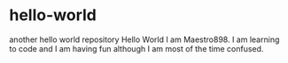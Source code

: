 # hello-world
another hello world repository
Hello World I am Maestro898. I am learning to code and I am having fun although I am most of the time confused.
